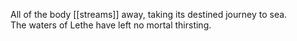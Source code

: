 All of the body [[streams]] away, taking its destined journey to sea.  
The waters of Lethe have left no mortal thirsting.

